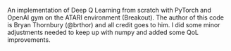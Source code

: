 An implementation of Deep Q Learning from scratch with PyTorch and OpenAI gym on the ATARI environment (Breakout). The author of this code is Bryan Thornbury (@brthor) and all credit goes to him. I did some minor adjustments needed to keep up with numpy and added some QoL improvements.
